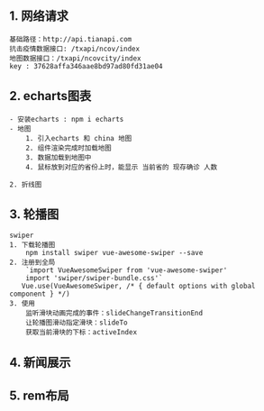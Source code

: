 ## 1. 网络请求
    基础路径：http://api.tianapi.com
    抗击疫情数据接口: /txapi/ncov/index
    地图数据接口：/txapi/ncovcity/index
    key : 37628affa346aae8bd97ad80fd31ae04

## 2. echarts图表
    - 安装echarts : npm i echarts
    - 地图
        1. 引入echarts 和 china 地图
        2. 组件渲染完成时加载地图
        3. 数据加载到地图中
        4. 鼠标放到对应的省份上时，能显示 当前省的 现存确诊 人数
        
    2. 折线图

## 3. 轮播图
    swiper
    1. 下载轮播图 
        npm install swiper vue-awesome-swiper --save
    2. 注册到全局
        `import VueAwesomeSwiper from 'vue-awesome-swiper'
        import 'swiper/swiper-bundle.css'`
       Vue.use(VueAwesomeSwiper, /* { default options with global component } */)
    3. 使用
        监听滑块动画完成的事件：slideChangeTransitionEnd
        让轮播图滑动指定滑块：slideTo
        获取当前滑块的下标：activeIndex
## 4. 新闻展示
## 5. rem布局



